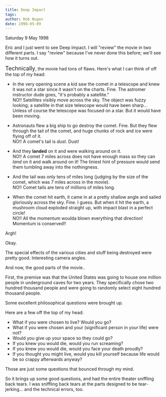 ```yaml
---
title: Deep Impact
tags: 
author: Rob Nugen
date: 1998-05-09
---
```


<title>Deep Impact</title>

<p class=date>Saturday 9 May 1998</p>

<p>Eric and I just went to see Deep Impact.  I will "review" the movie in two different parts.  I say "review" because I've never done this before; we'll see how it turns out.

<p><font size=+1>Technically</font>, the movie had tons of flaws.
Here's what I can think of off the top of my head:

<ul>

<p><li>In the very opening scene a kid saw the comet in a telescope and knew it was not a star since it wasn't on the charts. Fine. The astromer instructor dude goes, "it's probably a satellite."<br>
NO!! Satellites visibly move across the sky.  The object was fuzzy looking; a satellite in that size telescope would have been sharp... Unless of course the telescope was focused on a star.  But it would have been moving.</li>

<p><li>Astronauts flew a big ship to go destroy the comet. Fine.
But they flew through the tail of the comet, and huge chunks of rock and ice were flying off of it.<br>
NO!! A comet's tail is <em>dust</em>. Dust!</li>

<p><li>And they <b>landed</b> on it and were walking around on it.<br>
NO!! A comet 7 miles across does not have enough mass so they can <em>land</em> on it and walk around on it!  The tiniest hint of pressure would send them tumbling away into the nothingness.</li>

<p><li>And the tail was only tens of miles long (judging by the size of the comet, which was 7 miles across in the movie).<br>
NO!!  Comet tails are tens of millions of miles long.</li>

<p><li>When the comet hit earth, it came in at a pretty shallow angle and sailed gloriously across the sky.  Fine.  I guess.
But when it hit the earth, a mushroom cloud exploded straight up, with impact blast in a perfect circle!<br>
NO!! All the momentum woulda blown everything that direction! Momentum is conserved!!</li>
</ul>

<p>Argh!

<p>Okay.

<p>The special effects of the various cities and stuff being destroyed were pretty good.  Interesting camera angles.

<p>And now, the good parts of the movie..

<p>First, the premise was that the United States was going to house one million people in underground caves for two years. They specifically chose two hundred thousand people and were going to randomly select eight hundred thousand people.

<p>Some excellent philosophical questions were brought up.

<p>Here are a few off the top of my head:

<p><ul>
<li>What if you were chosen to live? Would you go?</li>
<li>What if you were chosen and your (significant person in your life) were not?</li>
<li>Would you give up your space so they could go?</li>
<li>If you knew you would die, would you run screaming?</li>
<li>If you knew you would die, would you face your death proudly?</li>
<li>If you thought you might live, would you kill yourself because life would be so crappy afterwards anyway?</li>
</ul>

<p>Those are just some questions that bounced through my mind.

<p>So it brings up some good questions, and had the entire theater sniffling back tears.  I was sniffling back tears at the parts designed to be tear-jerking... and the technical errors, too.</p>
